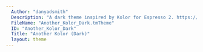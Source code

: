 ```yaml
---
  Author: "danyadsmith"
  Description: "A dark theme inspired by Kolor for Espresso 2. https://github.com/danyadsmith/AnotherKolor/"
  FileName: "Another_Kolor_Dark.tmTheme"
  ID: "Another_Kolor_Dark"
  Title: "Another Kolor (Dark)"
  layout: theme
---
```

  